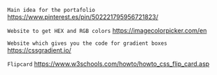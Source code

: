 
`Main idea for the portafolio`
https://www.pinterest.es/pin/502221795956721823/

`Website to get HEX and RGB colors`
https://imagecolorpicker.com/en

`Website which gives you the code for gradient boxes`
https://cssgradient.io/

`Flipcard`
https://www.w3schools.com/howto/howto_css_flip_card.asp

